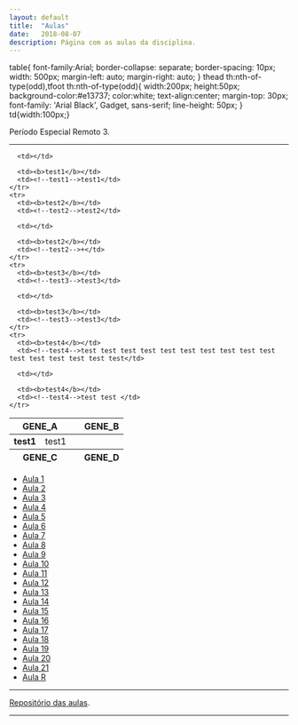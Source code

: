 ```yaml
---
layout: default
title:  "Aulas"
date:   2018-08-07
description: Página com as aulas da disciplina.
---
```


table{
  font-family:Arial;
  border-collapse: separate;
  border-spacing: 10px;
  width: 500px;
  margin-left: auto;
  margin-right: auto;
}
thead th:nth-of-type(odd),tfoot th:nth-of-type(odd){
  width:200px;
  height:50px;
  background-color:#e13737;
  color:white;
  text-align:center;
  margin-top: 30px;
  font-family: 'Arial Black', Gadget, sans-serif;
  line-height: 50px;
}
td{width:100px;}

<p class="intro">Período Especial Remoto 3.</p>

---


<table>
  <colgroup>
    <col><col><col><col><col>
  </colgroup>
  <thead>
    <tr>
      <th colspan="2">GENE_A</th>
      <th colspan="1"></th>
      <th colspan="2">GENE_B</th>
    </tr>
  </thead>
  <tfoot>
    <tr>
      <th colspan="2">GENE_C</th>
      <th colspan="1"></th>
      <th colspan="2">GENE_D</th>
    </tr>
  </tfoot>
  <tbody>
    <tr>
      <td><b>test1</b></td>
      <td><!--test1-->test1</td>
      
      <td></td>
      
      <td><b>test1</b></td>
      <td><!--test1-->test1</td>
    </tr>
    <tr>
      <td><b>test2</b></td>
      <td><!--test2-->test2</td>
      
      <td></td>
      
      <td><b>test2</b></td>
      <td><!--test2-->+</td>
    </tr>
    <tr>
      <td><b>test3</b></td>
      <td><!--test3-->test3</td>
      
      <td></td>
      
      <td><b>test3</b></td>
      <td><!--test3-->test3</td>
    </tr>
    <tr>
      <td><b>test4</b></td>
      <td><!--test4-->test test test test test test test test test test test test test test test test</td>
      
      <td></td>
      
      <td><b>test4</b></td>
      <td><!--test4-->test test </td>
    </tr>        
  </tbody>
</table>




* [Aula 1][aula1] 
* [Aula 2][aula2]
* [Aula 3][aula3]
* [Aula 4][aula4]
* [Aula 5][aula5]
* [Aula 6][aula6]
* [Aula 7][aula7]
* [Aula 8][aula8]
* [Aula 9][aula9]
* [Aula 10][aula10]
* [Aula 11][aula11]
* [Aula 12][aula12]
* [Aula 13][aula13]
* [Aula 14][aula14]
* [Aula 15][aula15]
* [Aula 16][aula16]
* [Aula 17][aula17]
* [Aula 18][aula18]
* [Aula 19][aula19]
* [Aula 20][aula20]
* [Aula 21][aula21]
* [Aula R][aulaR]

<!--

* [Somatorios][aula2] 




* [Aula 12][aula12]
* [Aula 13][aula13]
* [Aula 14][aula14]

-->
---

[Repositório das aulas][maf105-gh].

---

[maf105-gh]:https://github.com/maf105
[aula1]:    https://raw.githack.com/maf105/maf105.github.io/master/Aulas_MAF105/Aula1/Aula1.pdf
[aula2]:    https://raw.githack.com/maf105/maf105.github.io/master/Aulas_MAF105/Aula2/Aula2.pdf
[aula3]:    https://raw.githack.com/maf105/maf105.github.io/master/Aulas_MAF105/Aula3/Aula3.pdf
[aula4]:    https://raw.githack.com/maf105/maf105.github.io/master/Aulas_MAF105/Aula4/Aula4.pdf
[aula5]:    https://raw.githack.com/maf105/maf105.github.io/master/Aulas_MAF105/Aula5/Aula5.pdf
[aula6]:    https://raw.githack.com/maf105/maf105.github.io/master/Aulas_MAF105/Aula6/Aula6.pdf
[aula7]:    https://raw.githack.com/maf105/maf105.github.io/master/Aulas_MAF105/Aula7/Aula7.pdf
[aula8]:    https://raw.githack.com/maf105/maf105.github.io/master/Aulas_MAF105/Aula8/Aula8.pdf
[aula9]:    https://raw.githack.com/maf105/maf105.github.io/master/Aulas_MAF105/Aula9/Aula9.pdf
[aula10]:   https://raw.githack.com/maf105/maf105.github.io/master/Aulas_MAF105/Aula10/Aula10.pdf
[aula11]:   https://raw.githack.com/maf105/maf105.github.io/master/Aulas_MAF105/Aula11/Aula11.pdf
[aula12]:    https://raw.githack.com/maf105/maf105.github.io/master/Aulas_MAF105/Aula12/Aula12.pdf
[aula13]:    https://raw.githack.com/maf105/maf105.github.io/master/Aulas_MAF105/Aula13/Aula13.pdf
[aula14]:    https://raw.githack.com/maf105/maf105.github.io/master/Aulas_MAF105/Aula14/Aula14.pdf
[aula15]:    https://raw.githack.com/maf105/maf105.github.io/master/Aulas_MAF105/Aula4/Aula15.pdf
[aula16]:    https://raw.githack.com/maf105/maf105.github.io/master/Aulas_MAF105/Aula16/Aula16.pdf
[aula17]:    https://raw.githack.com/maf105/maf105.github.io/master/Aulas_MAF105/Aula17/Aula17.pdf
[aula18]:    https://raw.githack.com/maf105/maf105.github.io/master/Aulas_MAF105/Aula18/Aula18.pdf
[aula19]:    https://raw.githack.com/maf105/maf105.github.io/master/Aulas_MAF105/Aula19/Aula19.pdf
[aula20]:   https://raw.githack.com/maf105/maf105.github.io/master/Aulas_MAF105/Aula20/Aula20.pdf
[aula21]:    https://raw.githack.com/maf105/maf105.github.io/master/Aulas_MAF105/Aula21/Aula21.pdf

[aulaR]:   https://raw.githack.com/maf105/maf105.github.io/master/Aulas_MAF105/Curso_R/Aula1_Slidy.html



<!--


[aula12]:   https://raw.githack.com/maf105/maf105.github.io/master/Aulas_MAF105/Aula12/Aula12.pdf
[aula13]:   https://raw.githack.com/maf105/maf105.github.io/master/Aulas_MAF105/Aula13/Aula13.pdf
[aula14]:   https://raw.githack.com/maf105/maf105.github.io/master/Aulas_MAF105/Aula14/qui_quad.pdf

-->
